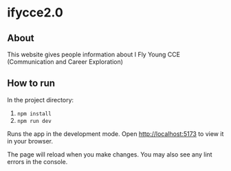 # ifycce2.0

## About

This website gives people information about I Fly Young CCE (Communication and Career Exploration)

## How to run

In the project directory:

1. `npm install`
2. `npm run dev`

Runs the app in the development mode.
Open [http://localhost:5173](http://localhost:5173) to view it in your browser.

The page will reload when you make changes.
You may also see any lint errors in the console.
